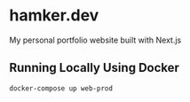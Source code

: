 # hamker.dev

My personal portfolio website built with Next.js

## Running Locally Using Docker

```bash
docker-compose up web-prod
```